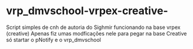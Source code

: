 # vrp_dmvschool-vrpex-creative-
Script simples de cnh de autoria do Sighmir funcionando na base vrpex (creative)
Apenas fiz umas modficações nele para pegar na base Creative
só startar o pNotify e o vrp_dmvschool
